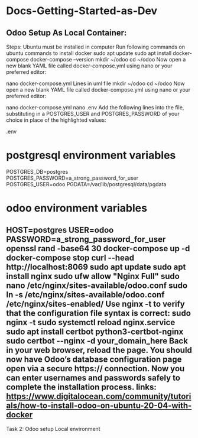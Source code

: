 # Docs-Getting-Started-as-Dev
Odoo Setup As Local Container:
-----------------------------------------------------------------------------------------------------------------------------------------------------------
Steps:
Ubuntu must be installed in computer
Run following commands on ubuntu
commands to install docker
sudo apt update
sudo apt install docker-compose
docker-compose –version
mkdir ~/odoo
cd ~/odoo
Now open a new blank YAML file called docker-compose.yml using nano or your preferred editor:

nano docker-compose.yml
Lines in uml file
mkdir ~/odoo
cd ~/odoo
Now open a new blank YAML file called docker-compose.yml using nano or your preferred editor:

nano docker-compose.yml
nano .env
Add the following lines into the file, substituting in a POSTGRES_USER and POSTGRES_PASSWORD of your choice in place of the highlighted values:

.env
# postgresql environment variables
POSTGRES_DB=postgres
POSTGRES_PASSWORD=a_strong_password_for_user
POSTGRES_USER=odoo
PGDATA=/var/lib/postgresql/data/pgdata

# odoo environment variables
HOST=postgres
USER=odoo
PASSWORD=a_strong_password_for_user
openssl rand -base64 30
docker-compose up -d
docker-compose stop
curl --head http://localhost:8069
sudo apt update
sudo apt install nginx
sudo ufw allow "Nginx Full"
sudo nano /etc/nginx/sites-available/odoo.conf
sudo ln -s /etc/nginx/sites-available/odoo.conf /etc/nginx/sites-enabled/
Use nginx -t to verify that the configuration file syntax is correct:
sudo nginx -t
sudo systemctl reload nginx.service
sudo apt install certbot python3-certbot-nginx
sudo certbot --nginx -d your_domain_here
Back in your web browser, reload the page. You should now have Odoo’s database configuration page open via a secure https:// connection. Now you can enter usernames and passwords safely to complete the installation process.
links:
https://www.digitalocean.com/community/tutorials/how-to-install-odoo-on-ubuntu-20-04-with-docker
---------------------------------------------------------------------------------------------------------------------------------------------------------
Task 2:
Odoo setup Local environment
